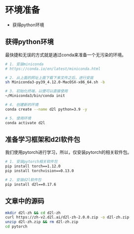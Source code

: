 # 环境准备

- 获得python环境

## 获得python环境

最快捷和无误的方式就是通过conda来准备一个无污染的环境。

```bash
# 1. 安装miniconda
# https://conda.io/en/latest/miniconda.html

# 2. 从上面的网址上面下载下来文件之后，进行安装
sh Miniconda3-py39_4.12.0-MacOSX-x86_64.sh -b

# 3. 初始化终端，以便可以直接使用
~/Miniconda3/bin/conda init

# 4. 创建新的环境
conda create --name d2l python=3.9 -y

# 5. 使用环境
conda activate d2l
```

## 准备学习框架和d2l软件包

我们使用pytorch进行学习，所以，仅安装pytorch的相关软件包。

```bash
# 1. 安装pytorch相关软件包
pip install torch==1.12.0
pip install torchvision==0.13.0

# 2. 安装d2l软件包
pip install d2l==0.17.6
```

## 文章中的源码

```bash
mkdir d2l-zh && cd d2l-zh
curl https://zh-v2.d2l.ai/d2l-zh-2.0.0.zip -o d2l-zh.zip
unzip d2l-zh.zip && rm d2l-zh.zip
cd pytorch
```

